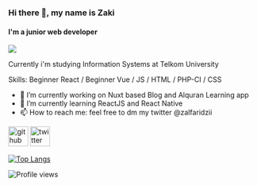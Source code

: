 ### Hi there 👋, my name is Zaki
#### I'm a junior web developer
![](https://i.ibb.co/f07R3yS/Kawaguchiko-190708-0009.jpg)

Currently i'm studying Information Systems at Telkom University

Skills: Beginner React / Beginner Vue / JS / HTML / PHP-CI / CSS

- 🔭 I’m currently working on Nuxt based Blog and Alquran Learning app 
- 🌱 I’m currently learning ReactJS and React Native 
- 📫 How to reach me: feel free to dm my twitter @zalfaridzii 


[<img src='https://cdn.jsdelivr.net/npm/simple-icons@3.0.1/icons/github.svg' alt='github' height='40'>](https://github.com/zakialfaridzi)  [<img src='https://cdn.jsdelivr.net/npm/simple-icons@3.0.1/icons/twitter.svg' alt='twitter' height='40'>](https://twitter.com/zalfaridzii)  

[![Top Langs](https://github-readme-stats.vercel.app/api/top-langs/?username=zakialfaridzi)](https://github.com/anuraghazra/github-readme-stats)

![Profile views](https://gpvc.arturio.dev/zakialfaridzi)  
